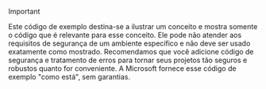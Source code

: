 > [!IMPORTANT]
> Este código de exemplo destina-se a ilustrar um conceito e mostra somente o código que é relevante para esse conceito. Ele pode não atender aos requisitos de segurança de um ambiente específico e não deve ser usado exatamente como mostrado. Recomendamos que você adicione código de segurança e tratamento de erros para tornar seus projetos tão seguros e robustos quanto for conveniente. A Microsoft fornece esse código de exemplo "como está", sem garantias.
